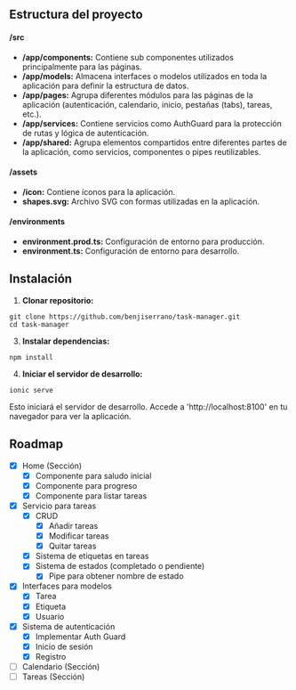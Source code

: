 ## Estructura del proyecto

#### /src
- **/app/components:** Contiene sub componentes utilizados principalmente para las páginas.
- **/app/models:** Almacena interfaces o modelos utilizados en toda la aplicación para definir la estructura de datos.
- **/app/pages:** Agrupa diferentes módulos para las páginas de la aplicación (autenticación, calendario, inicio, pestañas (tabs), tareas, etc.).
- **/app/services:** Contiene servicios como AuthGuard para la protección de rutas y lógica de autenticación.
- **/app/shared:** Agrupa elementos compartidos entre diferentes partes de la aplicación, como servicios, componentes o pipes reutilizables.

#### /assets
- **/icon:** Contiene íconos para la aplicación.
- **shapes.svg:** Archivo SVG con formas utilizadas en la aplicación.

#### /environments
- **environment.prod.ts:** Configuración de entorno para producción.
- **environment.ts:** Configuración de entorno para desarrollo.

## Instalación

1. **Clonar repositorio:**
```
git clone https://github.com/benjiserrano/task-manager.git
cd task-manager
```

3. **Instalar dependencias:**
```
npm install
```

4. **Iniciar el servidor de desarrollo:**
```
ionic serve
```

Esto iniciará el servidor de desarrollo. Accede a 'http://localhost:8100' en tu navegador para ver la aplicación.

## Roadmap


- [x] Home (Sección)
    - [x] Componente para saludo inicial
    - [x] Componente para progreso
    - [x] Componente para listar tareas
- [x] Servicio para tareas
    - [x] CRUD
        - [x] Añadir tareas
        - [x] Modificar tareas
        - [x] Quitar tareas
    - [x] Sistema de etiquetas en tareas
    - [x] Sistema de estados (completado o pendiente)
        - [x] Pipe para obtener nombre de estado
- [x] Interfaces para modelos
    - [x] Tarea
    - [x] Etiqueta
    - [x] Usuario
- [x] Sistema de autenticación
    - [x] Implementar Auth Guard
    - [x] Inicio de sesión
    - [x] Registro
- [ ] Calendario (Sección)
- [ ] Tareas (Sección)
